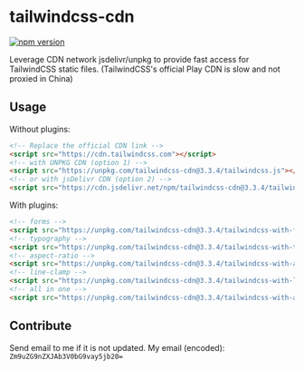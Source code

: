 # tailwindcss-cdn

[![npm version](https://badge.fury.io/js/tailwindcss-cdn.svg)](https://badge.fury.io/js/tailwindcss-cdn)

Leverage CDN network jsdelivr/unpkg to provide fast access for TailwindCSS static files. (TailwindCSS's official Play CDN is slow and not proxied in China)

## Usage

Without plugins:

```html
<!-- Replace the official CDN link -->
<script src="https://cdn.tailwindcss.com"></script>
<!-- with UNPKG CDN (option 1) -->
<script src="https://unpkg.com/tailwindcss-cdn@3.3.4/tailwindcss.js"></script>
<!-- or with jsDelivr CDN (option 2) -->
<script src="https://cdn.jsdelivr.net/npm/tailwindcss-cdn@3.3.4/tailwindcss.js"></script>
```

With plugins:

```html
<!-- forms -->
<script src="https://unpkg.com/tailwindcss-cdn@3.3.4/tailwindcss-with-forms.js"></script>
<!-- typography -->
<script src="https://unpkg.com/tailwindcss-cdn@3.3.4/tailwindcss-with-typography.js"></script>
<!-- aspect-ratio -->
<script src="https://unpkg.com/tailwindcss-cdn@3.3.4/tailwindcss-with-aspect-ratio.js"></script>
<!-- line-clamp -->
<script src="https://unpkg.com/tailwindcss-cdn@3.3.4/tailwindcss-with-line-clamp.js"></script>
<!-- all in one -->
<script src="https://unpkg.com/tailwindcss-cdn@3.3.4/tailwindcss-with-all-plugins.js"></script>
```

## Contribute

Send email to me if it is not updated. My email (encoded): `Zm9uZG9nZXJAb3V0bG9vay5jb20=`
